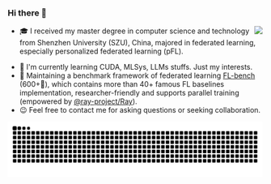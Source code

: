 ### Hi there 👋
<!--

!-->
<img align="right" src="https://github-readme-stats.vercel.app/api?username=KarhouTam&show_icons=true&count_private=true&theme=transparent" />

- 🎓 I received my master degree in computer science and technology from Shenzhen University (SZU), China, majored in federated learning, especially personalized federated learning (pFL).
<!-- 
- 👨‍🏭 A contributor of [@adap/Flower](https://github.com/adap/flower), a user-friendly and famous federated learning framework. 
!-->
- 🧐 I'm currently learning CUDA, MLSys, LLMs stuffs. Just my interests.
- 🤗 Maintaining a benchmark framework of federated learning [FL-bench](https://github.com/KarhouTam/FL-bench) (600+🌟), which contains more than 40+ famous FL baselines implementation, researcher-friendly and supports parallel training (empowered by [@ray-project/Ray](https://github.com/ray-project/ray)).
- 😉 Feel free to contact me for asking questions or seeking collaboration.

<!-- <img align="right" src="https://github-readme-stats.vercel.app/api/top-langs/?username=KarhouTam&layout=compact" /> -->

 
 <!-- 
 - 🎉 I recently released my first pFL work [pFedSim: Similarity-Aware Model Aggregation Towards Personalized Federated Learning](https://arxiv.org/abs/2305.15706), which is totally REPRODUCIBLE and I'm proud of it. The implementation is integrated in [FL-bench](https://github.com/KarhouTam/FL-bench). 
 !-->
<!--
 [![FL-bench](https://github-readme-stats.vercel.app/api/pin/?username=KarhouTam&repo=FL-bench&theme=transparent)](https://github.com/KarhouTam/FL-bench)

<img src="https://github-profile-summary-cards.vercel.app/api/cards/profile-details?username=KarhouTam&theme=transparent"/>
!-->

<picture>
  <source media="(prefers-color-scheme: dark)" srcset="https://raw.githubusercontent.com/KarhouTam/KarhouTam/output/github-contribution-grid-snake-dark.svg">
  <source media="(prefers-color-scheme: light)" srcset="https://raw.githubusercontent.com/KarhouTam/KarhouTam/output/github-contribution-grid-snake.svg">
  <img alt="github contribution grid snake animation" src="https://raw.githubusercontent.com/KarhouTam/KarhouTam/output/github-contribution-grid-snake.svg">
</picture>
